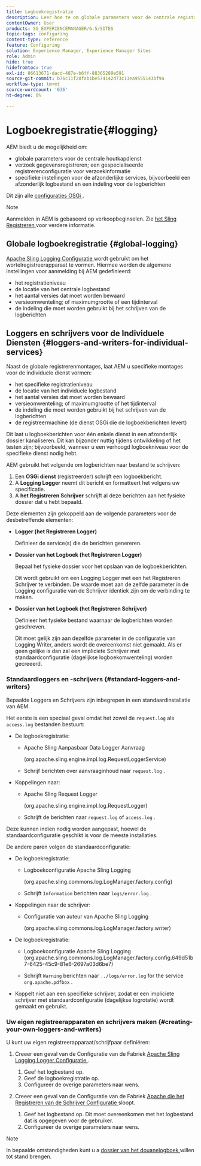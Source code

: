 ```yaml
---
title: Logboekregistratie
description: Leer hoe te om globale parameters voor de centrale registrerendienst, specifieke montages voor de individuele diensten te vormen of hoe te om gegevensregistreren te verzoeken.
contentOwner: User
products: SG_EXPERIENCEMANAGER/6.5/SITES
topic-tags: configuring
content-type: reference
feature: Configuring
solution: Experience Manager, Experience Manager Sites
role: Admin
hide: true
hidefromtoc: true
exl-id: 86613671-dacd-487e-b6ff-88365289e591
source-git-commit: b76c11f28fab1be574142d73c13ea9555143bf9a
workflow-type: tm+mt
source-wordcount: '636'
ht-degree: 0%

---
```


# Logboekregistratie{#logging}

AEM biedt u de mogelijkheid om:

* globale parameters voor de centrale houtkapdienst
* verzoek gegevensregistreren; een gespecialiseerde registrerenconfiguratie voor verzoekinformatie
* specifieke instellingen voor de afzonderlijke services, bijvoorbeeld een afzonderlijk logbestand en een indeling voor de logberichten

Dit zijn alle [ configuraties OSGi ](/help/sites-deploying/configuring-osgi.md).

>[!NOTE]
>
>Aanmelden in AEM is gebaseerd op verkoopbeginselen. Zie [ het Sling Registreren ](https://sling.apache.org/site/logging.html) voor verdere informatie.

## Globale logboekregistratie {#global-logging}

[ Apache Sling Logging Configuratie ](/help/sites-deploying/osgi-configuration-settings.md) wordt gebruikt om het wortelregistreerapparaat te vormen. Hiermee worden de algemene instellingen voor aanmelding bij AEM gedefinieerd:

* het registratieniveau
* de locatie van het centrale logbestand
* het aantal versies dat moet worden bewaard
* versieomwenteling; of maximumgrootte of een tijdinterval
* de indeling die moet worden gebruikt bij het schrijven van de logberichten

## Loggers en schrijvers voor de Individuele Diensten {#loggers-and-writers-for-individual-services}

Naast de globale registrerenmontages, laat AEM u specifieke montages voor de individuele dienst vormen:

* het specifieke registratieniveau
* de locatie van het individuele logbestand
* het aantal versies dat moet worden bewaard
* versieomwenteling; of maximumgrootte of het tijdinterval
* de indeling die moet worden gebruikt bij het schrijven van de logberichten
* de registreermachine (de dienst OSGi die de logboekberichten levert)

Dit laat u logboekberichten voor één enkele dienst in een afzonderlijk dossier kanaliseren. Dit kan bijzonder nuttig tijdens ontwikkeling of het testen zijn; bijvoorbeeld, wanneer u een verhoogd logboekniveau voor de specifieke dienst nodig hebt.

AEM gebruikt het volgende om logberichten naar bestand te schrijven:

1. Een **OSGi dienst** (registreerder) schrijft een logboekbericht.
1. A **Logging Logger** neemt dit bericht en formatteert het volgens uw specificatie.
1. A **het Registreren Schrijver** schrijft al deze berichten aan het fysieke dossier dat u hebt bepaald.

Deze elementen zijn gekoppeld aan de volgende parameters voor de desbetreffende elementen:

* **Logger (het Registreren Logger)**

  Definieer de service(s) die de berichten genereren.

* **Dossier van het Logboek (het Registreren Logger)**

  Bepaal het fysieke dossier voor het opslaan van de logboekberichten.

  Dit wordt gebruikt om een Logging Logger met een het Registreren Schrijver te verbinden. De waarde moet aan de zelfde parameter in de Logging configuratie van de Schrijver identiek zijn om de verbinding te maken.

* **Dossier van het Logboek (het Registreren Schrijver)**

  Definieer het fysieke bestand waarnaar de logberichten worden geschreven.

  Dit moet gelijk zijn aan dezelfde parameter in de configuratie van Logging Writer, anders wordt de overeenkomst niet gemaakt. Als er geen gelijke is dan zal een impliciete Schrijver met standaardconfiguratie (dagelijkse logboekomwenteling) worden gecreeerd.

### Standaardloggers en -schrijvers {#standard-loggers-and-writers}

Bepaalde Loggers en Schrijvers zijn inbegrepen in een standaardinstallatie van AEM.

Het eerste is een speciaal geval omdat het zowel de `request.log` als `access.log` bestanden bestuurt:

* De logboekregistratie:

   * Apache Sling Aanpasbaar Data Logger Aanvraag

     (org.apache.sling.engine.impl.log.RequestLoggerService)

   * Schrijf berichten over aanvraaginhoud naar `request.log` .

* Koppelingen naar:

   * Apache Sling Request Logger

     (org.apache.sling.engine.impl.log.RequestLogger)

   * Schrijft de berichten naar `request.log` of `access.log` .

Deze kunnen indien nodig worden aangepast, hoewel de standaardconfiguratie geschikt is voor de meeste installaties.

De andere paren volgen de standaardconfiguratie:

* De logboekregistratie:

   * Logboekconfiguratie Apache Sling Logging

     (org.apache.sling.commons.log.LogManager.factory.config)

   * Schrijft `Information` berichten naar `logs/error.log` .

* Koppelingen naar de schrijver:

   * Configuratie van auteur van Apache Sling Logging

     (org.apache.sling.commons.log.LogManager.factory.writer)

* De logboekregistratie:

   * Logboekconfiguratie Apache Sling Logging
(org.apache.sling.commons.log.LogManager.factory.config.649d51b7-6425-45c9-81e6-2697a03d6be7)

   * Schrijft `Warning` berichten naar `../logs/error.log` for the service `org.apache.pdfbox` .

* Koppelt niet aan een specifieke schrijver, zodat er een impliciete schrijver met standaardconfiguratie (dagelijkse logrotatie) wordt gemaakt en gebruikt.

### Uw eigen registreerapparaten en schrijvers maken {#creating-your-own-loggers-and-writers}

U kunt uw eigen registreerapparaat/schrijfpaar definiëren:

1. Creeer een geval van de Configuratie van de Fabriek [ Apache Sling Logging Logger Configuratie ](/help/sites-deploying/osgi-configuration-settings.md).

   1. Geef het logbestand op.
   1. Geef de logboekregistratie op.
   1. Configureer de overige parameters naar wens.

1. Creeer een geval van de Configuratie van de Fabriek [ Apache die het Registreren van de Schrijver Configuratie ](/help/sites-deploying/osgi-configuration-settings.md) sloopt.

   1. Geef het logbestand op. Dit moet overeenkomen met het logbestand dat is opgegeven voor de gebruiker.
   1. Configureer de overige parameters naar wens.

>[!NOTE]
>
>In bepaalde omstandigheden kunt u a [ dossier van het douanelogboek ](/help/sites-deploying/monitoring-and-maintaining.md#create-a-custom-log-file) willen tot stand brengen.
